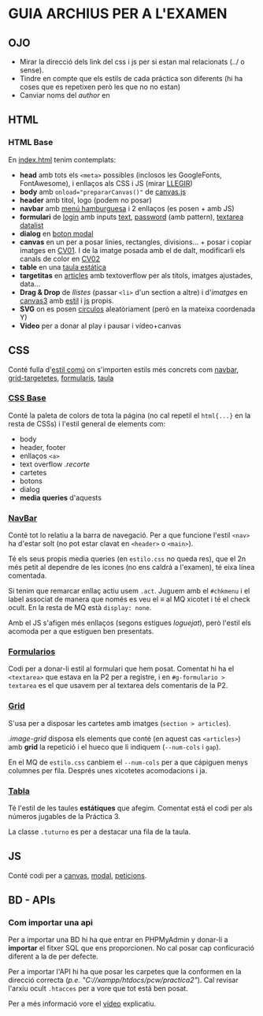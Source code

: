 # GUIA ARCHIUS PER A L'EXAMEN
## OJO
* Mirar la direcció dels link del css i js per si estan mal relacionats (../ o sense).
* Tindre en compte que els estils de cada práctica son diferents (hi ha coses que es repetixen però les que no no estan)
* Canviar noms del _author_ en <meta>

## HTML
### HTML Base
En [index.html](html/index.html) tenim contemplats:
* **head** amb tots els `<meta>` possibles (inclosos les GoogleFonts, FontAwesome), i enllaços als CSS i JS (mirar [LLEGIR](#llegir))
* **body** amb `onload="prepararCanvas()"` de [canvas.js](js/canvas.js)
* **header** amb titol, logo (podem no posar)
* **navbar** amb [menú hamburguesa](html/index.html#g-navbar) i 2 enllaços (es posen + amb JS)
* **formulari** de [login](html/index.html#g-formulario) amb inputs [text](html/index.html#l_login), [password](html/index.html#pwd) (amb pattern), [textarea](html/index.html#texto) [datalist](html/index.html#ubis)
* **dialog** en [boton modal](html/index.html#g-modal)
* **canvas** en un per a posar linies, rectangles, divisions... + posar i copiar imatges en [CV01](html/index.html#cv01). I de la imatge posada amb el de dalt, modificarli els canals de color en [CV02](html/index.html#cv02)
* **table** en una [taula estática](html/index.html#g-tabla)
* **targetitas** en [articles](html/index.html#image-grid) amb textoverflow per als títols, imatges ajustades, data...
* **Drag & Drop** de _llistes_ (passar `<li>` d'un section a altre) i d'_imatges_ en [canvas3](html/index.html#cv03) amb [estil](css/DnD.css) i [js](js/DnD.js) propis.
* **SVG** on es posen [circulos](html/circulo.svg) aleatòriament (però en la mateixa coordenada Y)
* **Video** per a donar al play i pausar i vídeo+canvas


## CSS
Conté fulla d'[estil comú](css/estilo.css) on s'importen estils més concrets com [navbar](css/navbar.css), [grid-targetetes](css/grid.css), [formularis](css/formularios.css), [taula](css/tabla.css)

### [CSS Base](css/estilo.css)
Conté la paleta de colors de tota la página (no cal repetil el `html{...}` en la resta de CSSs) i l'estil general de elements com:
* body
* header, footer
* enllaços `<a>`
* text overflow _.recorte_
* cartetes
* botons
* dialog
* **media queries** d'aquests

### [NavBar](css/navbar.css)
Conté tot lo relatiu a la barra de navegació. Per a que funcione l'estil `<nav>` ha d'estar solt (no pot estar clavat en `<header>` o `<main>`).

Té els seus propis media queries (en `estilo.css` no queda res), que el 2n més petit al dependre de les icones (no ens caldrá a l'examen), té eixa línea comentada.

Si tenim que remarcar enllaç actiu usem `.act`.
Juguem amb el `#chkmenu` i el label associat de manera que només es veu el &equiv; al MQ xicotet i té el check ocult. En la resta de MQ està `display: none`.

Amb el JS s'afigen més enllaços (segons estigues _loguejat_), però l'estil els acomoda per a que estiguen ben presentats.

### [Formularios](css/formularios.css)
Codi per a donar-li estil al formulari que hem posat. Comentat hi ha el `<textarea>` que estava en la P2 per a registre, i en `#g-formulario > textarea` es el que usavem per al textarea dels comentaris de la P2.

### [Grid](css/grid.css)
S'usa per a disposar les cartetes amb imatges (`section > articles`).

_.image-grid_ disposa els elements que conté (en aquest cas `<articles>`) amb **grid** la repetició i el hueco que li indiquem (`--num-cols` i `gap`).

En el MQ de `estilo.css` canbiem el `--num-cols` per a que cápiguen menys columnes per fila. Després unes xicotetes acomodacions i ja.

### [Tabla](css/tabla.css)
Té l'estil de les taules **estátiques** que afegim. Comentat está el codi per als números jugables de la Práctica 3.

La classe `.tuturno` es per a destacar una fila de la taula.


## JS
Conté codi per a [canvas](js/canvas.js), [modal](js/modal.js), [peticions](js/peticions.js).

## BD - APIs
### Com importar una api
Per a importar una BD hi ha que entrar en PHPMyAdmin y donar-li a **importar** el fitxer SQL que ens proporcionen. No cal posar cap conficuració diferent a la de per defecte.

Per a importar l'API hi ha que posar les carpetes que la conformen en la direcció correcta (_p.e. "C://xampp/htdocs/pcw/practica2"_). Cal revisar l'arxiu ocult `.htacces` per a vore que tot está ben posat.

Per a més informació vore el [vídeo](Video%20preparacion.mkv) explicatiu.